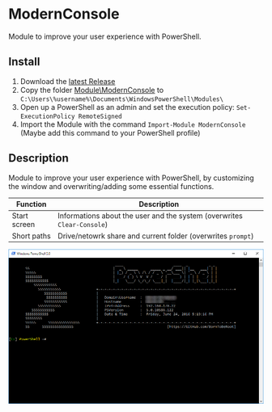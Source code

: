 # ModernConsole

Module to improve your user experience with PowerShell.

## Install

1. Download the [latest Release](https://github.com/BornToBeRoot/PowerShell_ModernConsole/releases/latest) 
2. Copy the folder [Module\ModernConsole](Module/ModernConsole) to `C:\Users\%username%\Documents\WindowsPowerShell\Modules\`
3. Open up a PowerShell as an admin and set the execution policy: `Set-ExecutionPolicy RemoteSigned`
4. Import the Module with the command `Import-Module ModernConsole` (Maybe add this command to your PowerShell profile)

## Description

Module to improve your user experience with PowerShell, by customizing the window and overwriting/adding some essential functions. 

| Function | Description |
| --- | --- |
| Start screen | Informations about the user and the system (overwrites `Clear-Console`) |
| Short paths | Drive/netowrk share and current folder (overwrites `prompt`) |

![](/Documentation/Images/ModernConsole.png?raw=true "ModernConsole")
